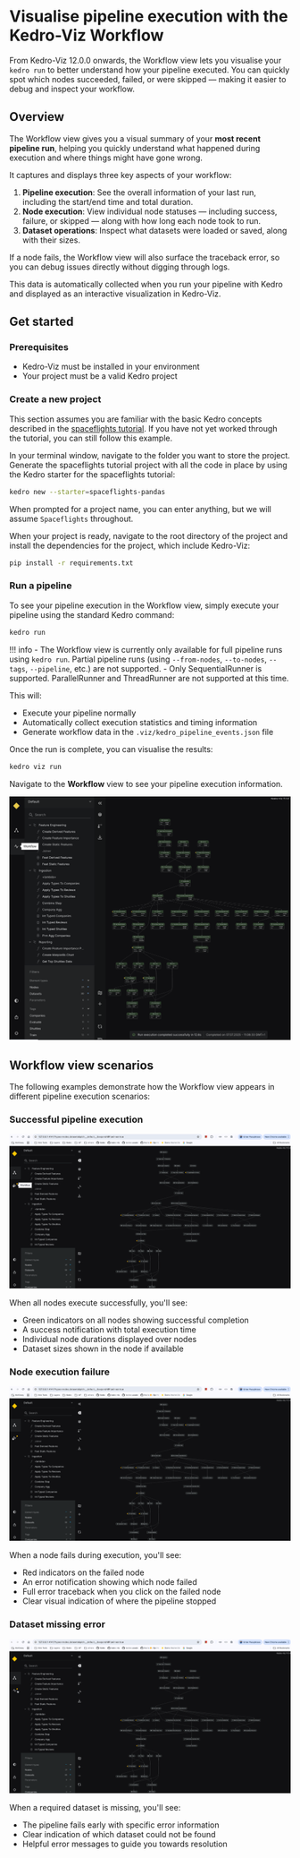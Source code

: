 # Visualise pipeline execution with the Kedro-Viz Workflow

From Kedro-Viz 12.0.0 onwards, the Workflow view lets you visualise your `kedro run` to better understand how your pipeline executed. You can quickly spot which nodes succeeded, failed, or were skipped — making it easier to debug and inspect your workflow.

## Overview

The Workflow view gives you a visual summary of your **most recent pipeline run**, helping you quickly understand what happened during execution and where things might have gone wrong.

It captures and displays three key aspects of your workflow:

1. **Pipeline execution**: See the overall information of your last run, including the start/end time and total duration.
2. **Node execution**: View individual node statuses — including success, failure, or skipped — along with how long each node took to run.
3. **Dataset operations**: Inspect what datasets were loaded or saved, along with their sizes.

If a node fails, the Workflow view will also surface the traceback error, so you can debug issues directly without digging through logs.

This data is automatically collected when you run your pipeline with Kedro and displayed as an interactive visualization in Kedro-Viz.

## Get started

### Prerequisites

- Kedro-Viz must be installed in your environment
- Your project must be a valid Kedro project

### Create a new project

This section assumes you are familiar with the basic Kedro concepts described in the [spaceflights tutorial](https://docs.kedro.org/en/stable/tutorial/spaceflights_tutorial.html). If you have not yet worked through the tutorial, you can still follow this example.

In your terminal window, navigate to the folder you want to store the project. Generate the spaceflights tutorial project with all the code in place by using the Kedro starter for the spaceflights tutorial:

```bash
kedro new --starter=spaceflights-pandas
```

When prompted for a project name, you can enter anything, but we will assume `Spaceflights` throughout.

When your project is ready, navigate to the root directory of the project and install the dependencies for the project, which include Kedro-Viz:

```bash
pip install -r requirements.txt
```

### Run a pipeline

To see your pipeline execution in the Workflow view, simply execute your pipeline using the standard Kedro command:

```bash
kedro run
```

!!! info
    - The Workflow view is currently only available for full pipeline runs using `kedro run`. Partial pipeline runs (using `--from-nodes`, `--to-nodes`, `--tags`, `--pipeline`, etc.) are not supported.
    - Only SequentialRunner is supported. ParallelRunner and ThreadRunner are not supported at this time.

This will:

- Execute your pipeline normally
- Automatically collect execution statistics and timing information
- Generate workflow data in the `.viz/kedro_pipeline_events.json` file

Once the run is complete, you can visualise the results:

```bash
kedro viz run
```

Navigate to the **Workflow** view to see your pipeline execution information.

![](./images/workflow_view.png)

## Workflow view scenarios

The following examples demonstrate how the Workflow view appears in different pipeline execution scenarios:

### Successful pipeline execution
![Successful pipeline run](./images/run-status-success.gif)

When all nodes execute successfully, you'll see:
- Green indicators on all nodes showing successful completion
- A success notification with total execution time
- Individual node durations displayed over nodes
- Dataset sizes shown in the node if available 

### Node execution failure
![Node execution failure](./images/run-status-node-failure.gif)

When a node fails during execution, you'll see:
- Red indicators on the failed node
- An error notification showing which node failed
- Full error traceback when you click on the failed node
- Clear visual indication of where the pipeline stopped

### Dataset missing error
![Dataset missing error](./images/run-status-dataset-missing.gif)

When a required dataset is missing, you'll see:
- The pipeline fails early with specific error information
- Clear indication of which dataset could not be found
- Helpful error messages to guide you towards resolution

